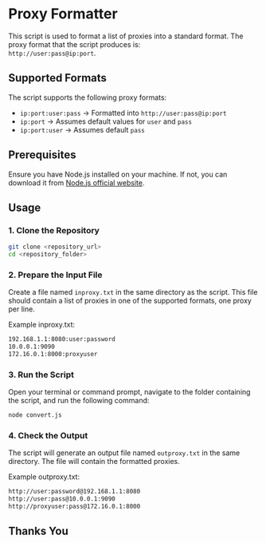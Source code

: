 ﻿# Proxy Formatter

This script is used to format a list of proxies into a standard format. The proxy format that the script produces is:  
`http://user:pass@ip:port`.

## Supported Formats

The script supports the following proxy formats:
- `ip:port:user:pass` → Formatted into `http://user:pass@ip:port`
- `ip:port` → Assumes default values for `user` and `pass`
- `ip:port:user` → Assumes default `pass`

## Prerequisites

Ensure you have Node.js installed on your machine. If not, you can download it from [Node.js official website](https://nodejs.org/).

## Usage

### 1. Clone the Repository

```bash
git clone <repository_url>
cd <repository_folder>
```

### 2. Prepare the Input File

Create a file named `inproxy.txt` in the same directory as the script. This file should contain a list of proxies in one of the supported formats, one proxy per line.

Example inproxy.txt:

```bash
192.168.1.1:8080:user:password
10.0.0.1:9090
172.16.0.1:8000:proxyuser
```

### 3. Run the Script

Open your terminal or command prompt, navigate to the folder containing the script, and run the following command:

```bash
node convert.js
```
### 4. Check the Output

The script will generate an output file named `outproxy.txt` in the same directory. The file will contain the formatted proxies.

Example outproxy.txt:

```bash
http://user:password@192.168.1.1:8080
http://user:pass@10.0.0.1:9090
http://proxyuser:pass@172.16.0.1:8000
```

## Thanks You
